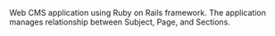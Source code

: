 Web CMS application using Ruby on Rails framework.  The application manages relationship between Subject, Page, and Sections.
